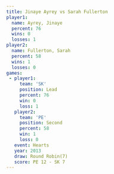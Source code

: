 ```yaml
---
title: Jinaye Ayrey vs Sarah Fullerton
player1:                
  name: Ayrey, Jinaye   
  percent: 76           
  wins: 0               
  losses: 1             
player2:                
  name: Fullerton, Sarah
  percent: 58           
  wins: 1               
  losses: 0             
games:
 - player1:        
     team: 'SK'    
     position: Lead
     percent: 76   
     win: 0        
     loss: 1       
   player2:          
     team: 'PE'      
     position: Second
     percent: 58     
     win: 1          
     loss: 0         
   event: Hearts       
   year: 2013          
   draw: Round Robin(7)
   score: PE 12 - SK 7 
---
```


